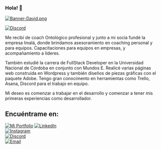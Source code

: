 ### Hola! 👋

[![Banner-David.png](https://i.postimg.cc/cJHdbBrM/Banner-David.png)](https://postimg.cc/cvpqKY7r)

[![Discord](https://img.shields.io/discord/Che20David#1001)](https://img.shields.io/discord/CheDavid#1001?style=flat-square)


Me recibí de coach Ontológico profesional y junto a mi socia fundé la empresa Imalá, donde brindamos asesoramiento en coaching personal y para equipos. Capacitaciones para equipos en empresas, y acompañamiento a líderes.

También estudié la carrera de FullStack Developer en la Universidad Nacional de Córdoba en conjunto con Mundos E.
Realicé varias páginas web construida en Wordpress y también diseños de piezas gráficas con el paquete Adobe. 
Tengo gran conocimento en herramientas como Trello, Asana, Discord para el trabajo en equipo.

Mi deseo es comenzar a trabajar en el desarrollo y comenzar a tener mis primeras experiencias como desarrollador.

## Encuéntrame en:

[![Mi Portfolio](https://img.shields.io/badge/web-davidtello.com.ar-14a1f0?style=for-the-badge&logo=dev.to&logoColor=white&labelColor=101010)](https://davidtello.com.ar)
[![LinkedIn](https://img.shields.io/badge/LinkedIn-davidtello2502-0077B5?style=for-the-badge&logo=linkedin&logoColor=white&labelColor=101010)](https://www.linkedin.com/in/davidtello2502/)
</br>
[![Instagram](https://img.shields.io/badge/Instagram-@che_david25-E4405F?style=for-the-badge&logo=instagram&logoColor=white&labelColor=101010)](https://instagram.com/che_david25)
</br>
[![Discord](https://img.shields.io/badge/Discord-chedavid25-5865F2?style=for-the-badge&logo=discord&logoColor=white&labelColor=101010)](https://discord.com/users/Che%20David#1001)
</br>
[![Email](https://img.shields.io/badge/davidtello2502@gmail.com-email_personal-D14836?style=for-the-badge&logo=gmail&logoColor=white&labelColor=101010)](mailto:davidtello2502@gmail.com)










